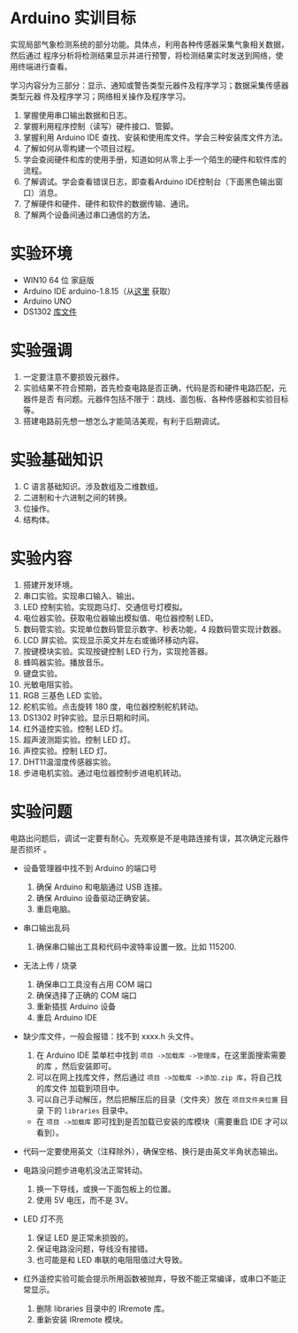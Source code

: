 # Arduino 实训目标

实现局部气象检测系统的部分功能。具体点，利用各种传感器采集气象相关数据，然后通过
程序分析将检测结果显示并进行预警，将检测结果实时发送到网络，使用终端进行查看。

学习内容分为三部分：显示、通知或警告类型元器件及程序学习；数据采集传感器类型元器
件及程序学习；网络相关操作及程序学习。

1. 掌握使用串口输出数据和日志。
2. 掌握利用程序控制（读写）硬件接口、管脚。
3. 掌握利用 Arduino IDE 查找、安装和使用库文件。学会三种安装库文件方法。
4. 了解如何从零构建一个项目过程。
5. 学会查阅硬件和库的使用手册，知道如何从零上手一个陌生的硬件和软件库的流程。
6. 了解调试。学会查看错误日志，即查看Arduino IDE控制台（下面黑色输出窗口）消息。
7. 了解硬件和硬件、硬件和软件的数据传输、通讯。
8. 了解两个设备间通过串口通信的方法。

# 实验环境

- WIN10 64 位 家庭版
- Arduino IDE arduino-1.8.15（从[这里](https://www.arduino.cc/en/software) 获取）
- Arduino UNO
- DS1302 [库文件](http://osoyoo.com/2016/07/26/ds1302_clock_module/)

# 实验强调

1. 一定要注意不要损毁元器件。
2. 实验结果不符合预期，首先检查电路是否正确，代码是否和硬件电路匹配，元器件是否
   有问题。元器件包括不限于：跳线、面包板、各种传感器和实验目标等。
3. 搭建电路前先想一想怎么才能简洁美观，有利于后期调试。

# 实验基础知识

1. C 语言基础知识。涉及数组及二维数组。
2. 二进制和十六进制之间的转换。
3. 位操作。
4. 结构体。

# 实验内容

1. 搭建开发环境。
2. 串口实验。实现串口输入、输出。
3. LED 控制实验。实现跑马灯、交通信号灯模拟。
4. 电位器实验。获取电位器输出模拟值、电位器控制 LED。
5. 数码管实验。实现单位数码管显示数字、秒表功能，4 段数码管实现计数器。
6. LCD 屏实验。实现显示英文并左右或循环移动内容。
7. 按键模块实验。实现按键控制 LED 行为，实现抢答器。
8. 蜂鸣器实验。播放音乐。
9. 键盘实验。
10. 光敏电阻实验。
11. RGB 三基色 LED 实验。
12. 舵机实验。点击旋转 180 度，电位器控制舵机转动。
13. DS1302 时钟实验。显示日期和时间。
14. 红外遥控实验。控制 LED 灯。
15. 超声波测距实验。控制 LED 灯。
16. 声控实验。控制 LED 灯。
17. DHT11温湿度传感器实验。
18. 步进电机实验。通过电位器控制步进电机转动。

# 实验问题

电路出问题后，调试一定要有耐心。先观察是不是电路连接有误，其次确定元器件是否损坏
。

- 设备管理器中找不到 Arduino 的端口号
  1. 确保 Arduino 和电脑通过 USB 连接。
  2. 确保 Arduino 设备驱动正确安装。
  3. 重启电脑。

- 串口输出乱码
  1. 确保串口输出工具和代码中波特率设置一致。比如 115200.

- 无法上传 / 烧录
  1. 确保串口工具没有占用 COM 端口
  2. 确保选择了正确的 COM 端口
  3. 重新插拔 Arduino 设备
  4. 重启 Arduino IDE

- 缺少库文件，一般会报错：找不到 xxxx.h 头文件。
    1. 在 Arduino IDE 菜单栏中找到 `项目 ->加载库 ->管理库`，在这里面搜索需要的库
       ，然后安装即可。
    2. 可以在网上找库文件，然后通过 `项目 ->加载库 ->添加.zip 库`，将自己找的库文件
       加载到项目中。
    3. 可以自己手动解压，然后把解压后的目录（文件夹）放在 `项目文件夹位置` 目录
       下的 `libraries` 目录中。
    - 在 `项目 ->加载库` 即可找到是否加载已安装的库模块（需要重启 IDE 才可以看到）。

- 代码一定要使用英文（注释除外），确保空格、换行是由英文半角状态输出。

- 电路没问题步进电机没法正常转动。
    1. 换一下导线，或换一下面包板上的位置。
    2. 使用 5V 电压，而不是 3V。

- LED 灯不亮
    1. 保证 LED 是正常未损毁的。
    2. 保证电路没问题，导线没有接错。
    3. 也可能是和 LED 串联的电阻阻值过大导致。

- 红外遥控实验可能会提示所用函数被抛弃，导致不能正常编译，或串口不能正常显示。
    1. 删除 libraries 目录中的 IRremote 库。
    2. 重新安装 IRremote 模块。
